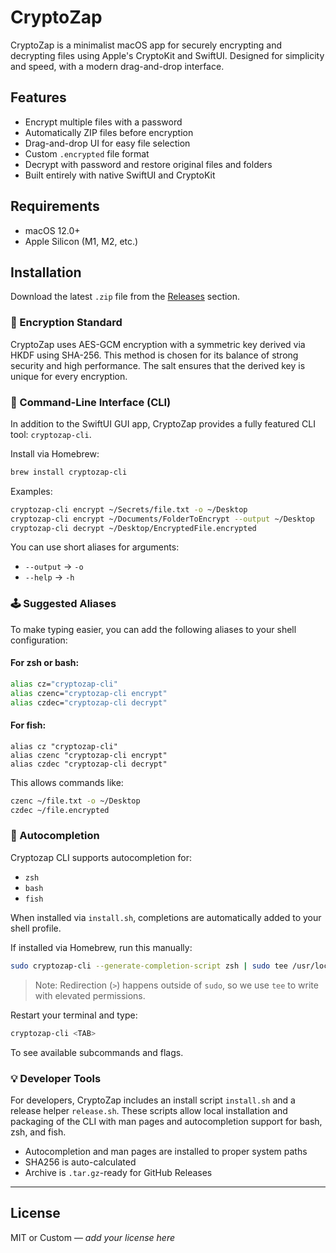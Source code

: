 # CryptoZap

CryptoZap is a minimalist macOS app for securely encrypting and decrypting files using Apple's CryptoKit and SwiftUI. Designed for simplicity and speed, with a modern drag-and-drop interface.

## Features

- Encrypt multiple files with a password
- Automatically ZIP files before encryption
- Drag-and-drop UI for easy file selection
- Custom `.encrypted` file format
- Decrypt with password and restore original files and folders
- Built entirely with native SwiftUI and CryptoKit

## Requirements

- macOS 12.0+
- Apple Silicon (M1, M2, etc.)

## Installation

Download the latest `.zip` file from the [Releases](https://github.com/rodnoy/CryptoZap/releases) section.

### 🔐 Encryption Standard

CryptoZap uses AES-GCM encryption with a symmetric key derived via HKDF using SHA-256. This method is chosen for its balance of strong security and high performance. The salt ensures that the derived key is unique for every encryption.

### 🧰 Command-Line Interface (CLI)

In addition to the SwiftUI GUI app, CryptoZap provides a fully featured CLI tool: `cryptozap-cli`.

Install via Homebrew:

```bash
brew install cryptozap-cli
```

Examples:

```bash
cryptozap-cli encrypt ~/Secrets/file.txt -o ~/Desktop
cryptozap-cli encrypt ~/Documents/FolderToEncrypt --output ~/Desktop
cryptozap-cli decrypt ~/Desktop/EncryptedFile.encrypted
```

You can use short aliases for arguments:

- `--output` → `-o`
- `--help`   → `-h`

### 🕹 Suggested Aliases

To make typing easier, you can add the following aliases to your shell configuration:

#### For zsh or bash:
```bash
alias cz="cryptozap-cli"
alias czenc="cryptozap-cli encrypt"
alias czdec="cryptozap-cli decrypt"
```

#### For fish:
```fish
alias cz "cryptozap-cli"
alias czenc "cryptozap-cli encrypt"
alias czdec "cryptozap-cli decrypt"
```

This allows commands like:
```bash
czenc ~/file.txt -o ~/Desktop
czdec ~/file.encrypted
```

### 🔁 Autocompletion

Cryptozap CLI supports autocompletion for:

- `zsh`
- `bash`
- `fish`

When installed via `install.sh`, completions are automatically added to your shell profile.

If installed via Homebrew, run this manually:

```bash
sudo cryptozap-cli --generate-completion-script zsh | sudo tee /usr/local/share/zsh/site-functions/_cryptozap-cli > /dev/null
```
> Note: Redirection (`>`) happens outside of `sudo`, so we use `tee` to write with elevated permissions.

Restart your terminal and type:

```bash
cryptozap-cli <TAB>
```

To see available subcommands and flags.

### 💡 Developer Tools

For developers, CryptoZap includes an install script `install.sh` and a release helper `release.sh`. These scripts allow local installation and packaging of the CLI with man pages and autocompletion support for bash, zsh, and fish.

- Autocompletion and man pages are installed to proper system paths
- SHA256 is auto-calculated
- Archive is `.tar.gz`-ready for GitHub Releases

---

## License

MIT or Custom — _add your license here_
